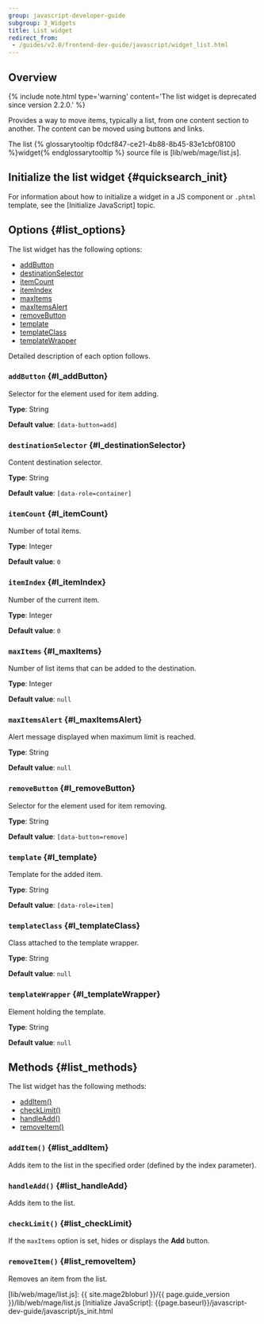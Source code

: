 ```yaml
---
group: javascript-developer-guide
subgroup: 3_Widgets
title: List widget
redirect_from:
 - /guides/v2.0/frontend-dev-guide/javascript/widget_list.html
---
```

## Overview

{%
include note.html
type='warning'
content='The list widget is deprecated since version 2.2.0.'
%}

Provides a way to move items, typically a list, from one content section to another.
The content can be moved using buttons and links. 

The list {% glossarytooltip f0dcf847-ce21-4b88-8b45-83e1cbf08100 %}widget{% endglossarytooltip %} source file is [lib/web/mage/list.js].

## Initialize the list widget {#quicksearch_init}

For information about how to initialize a widget in a JS component or `.phtml` template, see the [Initialize JavaScript] topic.

## Options {#list_options}

The list widget has the following options:
-   [addButton](#l_addButton)
-   [destinationSelector](#l_destinationSelector)
-   [itemCount](#l_itemCount)
-   [itemIndex](#l_itemIndex)
-   [maxItems](#l_maxItems)
-   [maxItemsAlert](#l_maxItemsAlert)
-   [removeButton](#l_removeButton)
-   [template](#l_template)
-   [templateClass](#l_templateClass)
-   [templateWrapper](#l_templateWrapper)

Detailed description of each option follows.

### `addButton` {#l_addButton}
Selector for the element used for item adding. 

**Type**: String

**Default value**: `[data-button=add]`

### `destinationSelector` {#l_destinationSelector}
Content destination selector.

**Type**: String

**Default value**: `[data-role=container]`

### `itemCount` {#l_itemCount}
Number of total items.

**Type**: Integer 

**Default value**: `0`

### `itemIndex` {#l_itemIndex}
Number of the current item.

**Type**: Integer

**Default value**: `0`

### `maxItems` {#l_maxItems}
Number of list items that can be added to the destination.

**Type**: Integer

**Default value**: `null`

### `maxItemsAlert` {#l_maxItemsAlert}
Alert message displayed when maximum limit is reached.

**Type**: String

**Default value**: `null`

### `removeButton` {#l_removeButton}
Selector for the element used for item removing. 

**Type**: String

**Default value**: `[data-button=remove]`

### `template` {#l_template}
Template for the added item.

**Type**: String

**Default value**: `[data-role=item]`

### `templateClass` {#l_templateClass}
Class attached to the template wrapper.

**Type**: String

**Default value**: `null`

### `templateWrapper` {#l_templateWrapper}
Element holding the template.

**Type**: String

**Default value**: `null`

## Methods {#list_methods}

The list widget has the following methods:
-   [addItem()](#list_addItem)
-   [checkLimit()](#list_checkLimit)
-   [handleAdd()](#list_handleAdd)
-   [removeItem()](#list_removeItem)

### `addItem()` {#list_addItem}
Adds item to the list in the specified order (defined by the index parameter).

### `handleAdd()` {#list_handleAdd}
Adds item to the list.

### `checkLimit()` {#list_checkLimit}
If the `maxItems` option is set, hides or displays the **Add** button.

### `removeItem()` {#list_removeItem}
Removes an item from the list.


[lib/web/mage/list.js]: {{ site.mage2bloburl }}/{{ page.guide_version }}/lib/web/mage/list.js
[Initialize JavaScript]: {{page.baseurl}}/javascript-dev-guide/javascript/js_init.html
